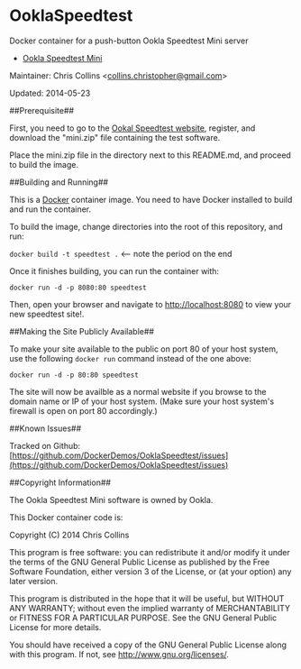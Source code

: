 OoklaSpeedtest
==============

Docker container for a push-button Ookla Speedtest Mini server

* [Ookla Speedtest Mini](http://www.speedtest.net/mini.php)

Maintainer: Chris Collins \<collins.christopher@gmail.com\>

Updated: 2014-05-23

##Prerequisite##

First, you need to go to the [Ookal Speedtest website](http://www.speedtest.net/mini.php), register, and download the "mini.zip" file containing the test software.

Place the mini.zip file in the directory next to this README.md, and proceed to build the image.

##Building and Running##

This is a [Docker](http://docker.io) container image.  You need to have Docker installed to build and run the container.

To build the image, change directories into the root of this repository, and run:

`docker build -t speedtest .`  <-- note the period on the end

Once it finishes building, you can run the container with:

`docker run -d -p 8080:80 speedtest`

Then, open your browser and navigate to [http://localhost:8080](http://localhost:8080) to view your new speedtest site!.

##Making the Site Publicly Available##

To make your site available to the public on port 80 of your host system, use the following `docker run` command instead of the one above:

`docker run -d -p 80:80 speedtest`

The site will now be availble as a normal website if you browse to the domain name or IP of your host system.  (Make sure your host system's firewall is open on port 80 accordingly.)

##Known Issues##

Tracked on Github: [https://github.com/DockerDemos/OoklaSpeedtest/issues](https://github.com/DockerDemos/OoklaSpeedtest/issues)

##Copyright Information##

The Ookla Speedtest Mini software is owned by Ookla.

This Docker container code is:

Copyright (C) 2014 Chris Collins

This program is free software: you can redistribute it and/or modify it under the terms of the GNU General Public License as published by the Free Software Foundation, either version 3 of the License, or (at your option) any later version.

This program is distributed in the hope that it will be useful, but WITHOUT ANY WARRANTY; without even the implied warranty of MERCHANTABILITY or FITNESS FOR A PARTICULAR PURPOSE. See the GNU General Public License for more details.

You should have received a copy of the GNU General Public License along with this program. If not, see http://www.gnu.org/licenses/.
